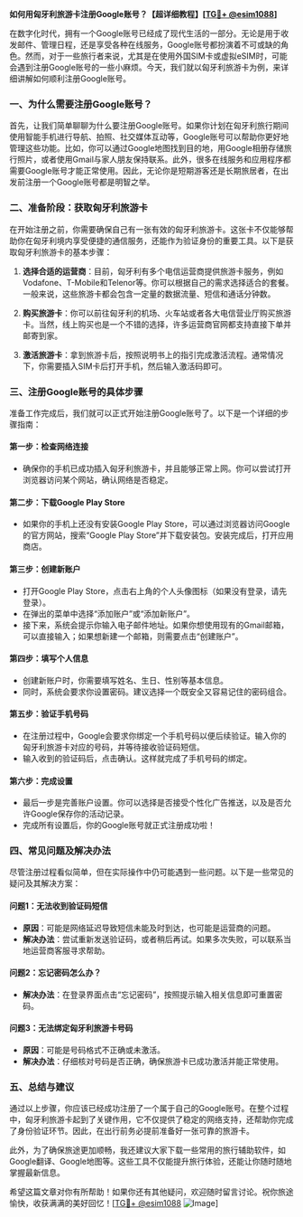 **如何用匈牙利旅游卡注册Google账号？【超详细教程】[[TG💪+ @esim1088](https://t.me/s/esim1088)]**

在数字化时代，拥有一个Google账号已经成了现代生活的一部分。无论是用于收发邮件、管理日程，还是享受各种在线服务，Google账号都扮演着不可或缺的角色。然而，对于一些旅行者来说，尤其是在使用外国SIM卡或虚拟eSIM时，可能会遇到注册Google账号的一些小麻烦。今天，我们就以匈牙利旅游卡为例，来详细讲解如何顺利注册Google账号。

### **一、为什么需要注册Google账号？**

首先，让我们简单聊聊为什么要注册Google账号。如果你计划在匈牙利旅行期间使用智能手机进行导航、拍照、社交媒体互动等，Google账号可以帮助你更好地管理这些功能。比如，你可以通过Google地图找到目的地，用Google相册存储旅行照片，或者使用Gmail与家人朋友保持联系。此外，很多在线服务和应用程序都需要Google账号才能正常使用。因此，无论你是短期游客还是长期旅居者，在出发前注册一个Google账号都是明智之举。

### **二、准备阶段：获取匈牙利旅游卡**

在开始注册之前，你需要确保自己有一张有效的匈牙利旅游卡。这张卡不仅能够帮助你在匈牙利境内享受便捷的通信服务，还能作为验证身份的重要工具。以下是获取匈牙利旅游卡的基本步骤：

1. **选择合适的运营商**：目前，匈牙利有多个电信运营商提供旅游卡服务，例如Vodafone、T-Mobile和Telenor等。你可以根据自己的需求选择适合的套餐。一般来说，这些旅游卡都会包含一定量的数据流量、短信和通话分钟数。
   
2. **购买旅游卡**：你可以前往匈牙利的机场、火车站或者各大电信营业厅购买旅游卡。当然，线上购买也是一个不错的选择，许多运营商官网都支持直接下单并邮寄到家。

3. **激活旅游卡**：拿到旅游卡后，按照说明书上的指引完成激活流程。通常情况下，你需要插入SIM卡后打开手机，然后输入激活码即可。

### **三、注册Google账号的具体步骤**

准备工作完成后，我们就可以正式开始注册Google账号了。以下是一个详细的步骤指南：

#### **第一步：检查网络连接**
- 确保你的手机已成功插入匈牙利旅游卡，并且能够正常上网。你可以尝试打开浏览器访问某个网站，确认网络是否稳定。

#### **第二步：下载Google Play Store**
- 如果你的手机上还没有安装Google Play Store，可以通过浏览器访问Google的官方网站，搜索“Google Play Store”并下载安装包。安装完成后，打开应用商店。

#### **第三步：创建新账户**
- 打开Google Play Store，点击右上角的个人头像图标（如果没有登录，请先登录）。
- 在弹出的菜单中选择“添加账户”或“添加新账户”。
- 接下来，系统会提示你输入电子邮件地址。如果你想使用现有的Gmail邮箱，可以直接输入；如果想新建一个邮箱，则需要点击“创建账户”。

#### **第四步：填写个人信息**
- 创建新账户时，你需要填写姓名、生日、性别等基本信息。
- 同时，系统会要求你设置密码。建议选择一个既安全又容易记住的密码组合。

#### **第五步：验证手机号码**
- 在注册过程中，Google会要求你绑定一个手机号码以便后续验证。输入你的匈牙利旅游卡对应的号码，并等待接收验证码短信。
- 输入收到的验证码后，点击确认。这样就完成了手机号码的绑定。

#### **第六步：完成设置**
- 最后一步是完善账户设置。你可以选择是否接受个性化广告推送，以及是否允许Google保存你的活动记录。
- 完成所有设置后，你的Google账号就正式注册成功啦！

### **四、常见问题及解决办法**

尽管注册过程看似简单，但在实际操作中仍可能遇到一些问题。以下是一些常见的疑问及其解决方案：

#### **问题1：无法收到验证码短信**
- **原因**：可能是网络延迟导致短信未能及时到达，也可能是运营商的问题。
- **解决办法**：尝试重新发送验证码，或者稍后再试。如果多次失败，可以联系当地运营商客服寻求帮助。

#### **问题2：忘记密码怎么办？**
- **解决办法**：在登录界面点击“忘记密码”，按照提示输入相关信息即可重置密码。

#### **问题3：无法绑定匈牙利旅游卡号码**
- **原因**：可能是号码格式不正确或未激活。
- **解决办法**：仔细核对号码是否正确，确保旅游卡已成功激活并能正常使用。

### **五、总结与建议**

通过以上步骤，你应该已经成功注册了一个属于自己的Google账号。在整个过程中，匈牙利旅游卡起到了关键作用，它不仅提供了稳定的网络支持，还帮助你完成了身份验证环节。因此，在出行前务必提前准备好一张可靠的旅游卡。

此外，为了确保旅途更加顺畅，我还建议大家下载一些常用的旅行辅助软件，如Google翻译、Google地图等。这些工具不仅能提升旅行体验，还能让你随时随地掌握最新信息。

希望这篇文章对你有所帮助！如果你还有其他疑问，欢迎随时留言讨论。祝你旅途愉快，收获满满的美好回忆！[[TG💪+ @esim1088](https://t.me/s/esim1088) ![Image](https://i.postimg.cc/4NQfJmqS/Snipaste-2025-05-13-00-14-12.png)]